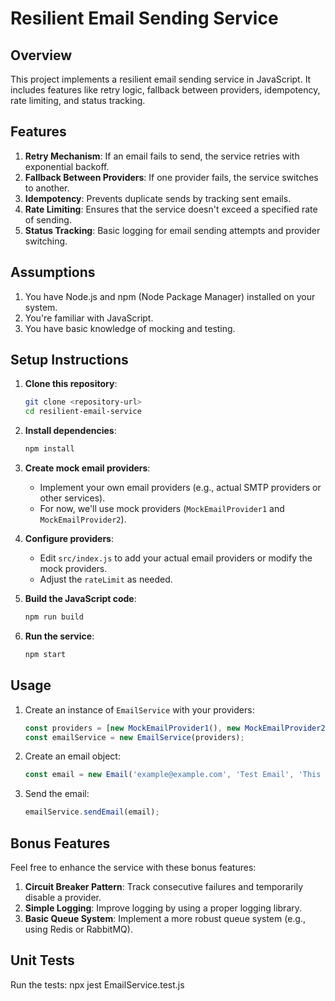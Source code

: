 # Resilient Email Sending Service

## Overview

This project implements a resilient email sending service in JavaScript. It includes features like retry logic, fallback between providers, idempotency, rate limiting, and status tracking.

## Features

1. **Retry Mechanism**: If an email fails to send, the service retries with exponential backoff.
2. **Fallback Between Providers**: If one provider fails, the service switches to another.
3. **Idempotency**: Prevents duplicate sends by tracking sent emails.
4. **Rate Limiting**: Ensures that the service doesn't exceed a specified rate of sending.
5. **Status Tracking**: Basic logging for email sending attempts and provider switching.

## Assumptions

1. You have Node.js and npm (Node Package Manager) installed on your system.
2. You're familiar with JavaScript.
3. You have basic knowledge of mocking and testing.

## Setup Instructions

1. **Clone this repository**:

   ```bash
   git clone <repository-url>
   cd resilient-email-service
   ```

2. **Install dependencies**:

   ```bash
   npm install
   ```

3. **Create mock email providers**:
   - Implement your own email providers (e.g., actual SMTP providers or other services).
   - For now, we'll use mock providers (`MockEmailProvider1` and `MockEmailProvider2`).

4. **Configure providers**:
   - Edit `src/index.js` to add your actual email providers or modify the mock providers.
   - Adjust the `rateLimit` as needed.

5. **Build the JavaScript code**:

   ```bash
   npm run build
   ```

6. **Run the service**:

   ```bash
   npm start
   ```

## Usage

1. Create an instance of `EmailService` with your providers:

   ```javascript
   const providers = [new MockEmailProvider1(), new MockEmailProvider2()];
   const emailService = new EmailService(providers);
   ```

2. Create an email object:

   ```javascript
   const email = new Email('example@example.com', 'Test Email', 'This is a test email.');
   ```

3. Send the email:

   ```javascript
   emailService.sendEmail(email);
   ```

## Bonus Features

Feel free to enhance the service with these bonus features:

1. **Circuit Breaker Pattern**: Track consecutive failures and temporarily disable a provider.
2. **Simple Logging**: Improve logging by using a proper logging library.
3. **Basic Queue System**: Implement a more robust queue system (e.g., using Redis or RabbitMQ).

## Unit Tests
Run the tests:
npx jest EmailService.test.js

